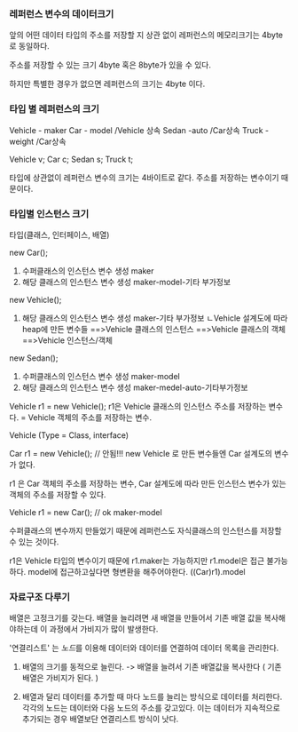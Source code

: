 ### 레퍼런스 변수의 데이터크기

앞의 어떤 데이터 타입의 주소를 저장할 지 상관 없이 레퍼런스의 메모리크기는 4byte로 동일하다.

주소를 저장할 수 있는 크기 4byte 혹은 8byte가 있을 수 있다.

하지만 특별한 경우가 없으면 레퍼런스의 크기는 4byte 이다.

### 타입 별 레퍼런스의 크기

Vehicle - maker
Car - model /Vehicle 상속
Sedan -auto /Car상속
Truck - weight /Car상속


Vehicle v;
Car c;
Sedan s;
Truck t;

타입에 상관없이 레퍼런스 변수의 크기는 4바이트로 같다. 주소를 저장하는 변수이기 때문이다.

### 타입별 인스턴스 크기

타입(클래스, 인터페이스, 배열)

new Car();
1. 수퍼클래스의 인스턴스 변수 생성
maker
2. 해당 클래스의 인스턴스 변수 생성
maker-model-기타 부가정보

new Vehicle();
1. 해당 클래스의 인스턴스 변수 생성
maker-기타 부가정보
ㄴVehicle 설계도에 따라 heap에 만든 변수들
==>Vehicle 클래스의 인스턴스
==>Vehicle 클래스의 객체
==>Vehicle 인스턴스/객체

new Sedan();
1. 수퍼클래스의 인스턴스 변수 생성
maker-model
2. 해당 클래스의 인스턴스 변수 생성
maker-medel-auto-기타부가정보

Vehicle r1 = new Vehicle();
r1은 Vehicle 클래스의 인스턴스 주소를 저장하는 변수다. = Vehicle 객체의 주소를 저장하는 변수.

Vehicle (Type = Class, interface) 

Car r1 = new Vehicle(); // 안됨!!! new Vehicle 로 만든 변수들엔 Car 설계도의 변수가 없다. 

r1 은 Car 객체의 주소를 저장하는 변수, Car 설계도에 따라 만든 인스턴스 변수가 있는 객체의 주소를 저장할 수 있다. 

Vehicle r1 = new Car(); // ok
                maker-model

수퍼클래스의 변수까지 만들었기 때문에
레퍼런스도 자식클래스의 인스턴스를 저장할 수 있는 것이다.

r1은 Vehicle 타입의 변수이기 때문에
r1.maker는 가능하지만 r1.model은 접근 불가능하다.
model에 접근하고싶다면 형변환을 해주어야한다.
((Car)r1).model


### 자료구조 다루기
배열은 고정크기를 갖는다.
배열을 늘리려면 새 배열을 만들어서 기존 배열 값을 복사해야하는데 이 과정에서 가비지가 많이 발생한다.

'연결리스트' 는 *노드*를 이용해 데이터와 데이터를 연결하여 데이터 목록을 관리한다.

1. 배열의 크기를 동적으로 늘린다. -> 배열을 늘려서 기존 배열값을 복사한다 ( 기존 배열은 가비지가 된다. )

2. 배열과 달리 데이터를 추가할 때 마다 노드를 늘리는 방식으로 데이터를 처리한다.
각각의 노드는 데이터와 다음 노드의 주소를 갖고있다.
이는 데이터가 지속적으로 추가되는 경우 배열보단 연결리스트 방식이 낫다.

